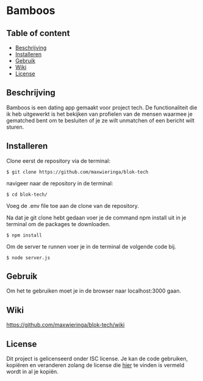 # Bamboos

## Table of content

* [Beschrijving](https://github.com/maxwieringa/blok-tech#beschrijving)
* [Installeren](https://github.com/maxwieringa/blok-tech#installeren) 
* [Gebruik](https://github.com/maxwieringa/blok-tech#gebruik)
* [Wiki](https://github.com/maxwieringa/blok-tech#wiki)
* [License](https://github.com/maxwieringa/blok-tech#license)

## Beschrijving

Bamboos is een dating app gemaakt voor project tech. De functionaliteit die ik heb uitgewerkt is het bekijken van profielen van de mensen waarmee je gematched bent om te besluiten of je ze wilt unmatchen of een bericht wilt sturen.

## Installeren 

Clone eerst de repository via de terminal:

`$ git clone https://github.com/maxwieringa/blok-tech`

navigeer naar de repository in de terminal:

`$ cd blok-tech/`

Voeg de .env file toe aan de clone van de repository.

Na dat je git clone hebt gedaan voer je de command npm install uit in je terminal om de packages te downloaden.

`$ npm install`

Om de server te runnen voer je in de terminal de volgende code bij.

`$ node server.js`

## Gebruik

Om het te gebruiken moet je in de browser naar localhost:3000 gaan.

## Wiki

https://github.com/maxwieringa/blok-tech/wiki

## License 

Dit project is gelicenseerd onder ISC license. Je kan de code gebruiken, kopiëren en veranderen zolang de license die [hier](https://github.com/maxwieringa/blok-tech/blob/master/license.md) te vinden is vermeld wordt in al je kopiën.
